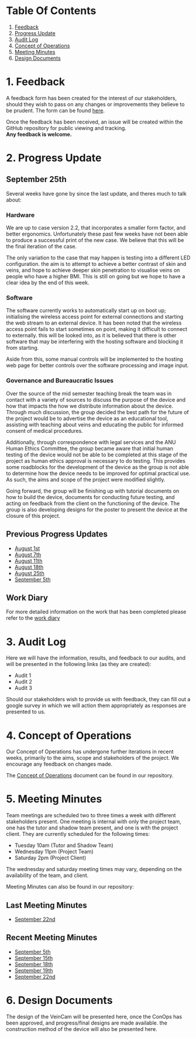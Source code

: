 # Table Of Contents
1. [Feedback](#1-feedback)
2. [Progress Update](#2-progress-update)
3. [Audit Log](#3-audit-log)
4. [Concept of Operations](#4-concept-of-operations)
5. [Meeting Minutes](#5-meeting-minutes)
6. [Design Documents](#6-design-documents)

# 1. Feedback
A feedback form has been created for the interest of our stakeholders, should they wish to pass on any changes or improvements they believe to be prudent. The form can be found [here](https://goo.gl/forms/8cw5eWdaOY5C1jBo1).

Once the feedback has been received, an issue will be created within the GitHub repository for public viewing and tracking.  
**Any feedback is welcome.**

# 2. Progress Update
## September 25th
Several weeks have gone by since the last update, and theres much to talk about:

### Hardware
We are up to case version 2.2, that incorporates a smaller form factor, and better ergonomics. Unfortunately these past few weeks have not been able to produce a successful print of the new case. We believe that this will be the final iteration of the case.

The only variation to the case that may happen is testing into a different LED configuration. the aim is to attempt to achieve a better contrast of skin and veins, and hope to achieve deeper skin penetration to visualise veins on people who have a higher BMI. This is still on going but we hope to have a clear idea by the end of this week.

### Software
The software currently works to automatically start up on boot up; initialising the wireless access point for external connections and starting the web stream to an external device. It has been noted that the wireless access point fails to start sometimes on point, making it difficult to connect to externally. this will be looked into, as it is believed that there is other software that may be interfering with the hosting software and blocking it from starting.

Aside from this, some manual controls will be implemented to the hosting web page for better controls over the software processing and image input.

### Governance and Bureaucratic Issues
Over the source of the mid semester teaching break the team was in contact with a variety of sources to discuss the purpose of the device and how that impacts the how we distribute information about the device. Through much discussion, the group decided the best path for the future of the project would be to advertise the device as an educational tool, assisting with teaching about veins and educating the public for informed consent of medical procedures. 

Additionally, through correspondence with legal services and the ANU Human Ethics Committee, the group became aware that initial human testing of the device would not be able to be completed at this stage of the project as human ethics approval is necessary to do testing. This provides some roadblocks for the development of the device as the group is not able to determine how the device needs to be improved for optimal practical use. As such, the aims and scope of the project were modified slightly. 

Going forward, the group will be finishing up with tutorial documents on how to build the device, documents for conducting future testing, and acting on feedback from the client on the functioning of the device. The group is also developing designs for the poster to present the device at the closure of this project. 


## Previous Progress Updates
* [August 1st](Progress-Updates/progress-update-2018-08-01.md)
* [August 7th](Progress-Updates/progress-update-2018-08-07.md)
* [August 11th](Progress-Updates/progress-update-2018-08-11.md)
* [August 18th](Progress-Updates/progress-update-2018-08-18.md)
* [August 25th](Progress-Updates/progress-update-2018-08-25.md)
* [September 5th](Progress-Updates/progress-update-2018-09-05.md)

## Work Diary
For more detailed information on the work that has been completed please refer to the [work diary](docs/Team-Work-Diary.md)

# 3. Audit Log
Here we will have the information, results, and feedback to our audits, and will be presented in the following links (as they are created):

* Audit 1
* Audit 2
* Audit 3

Should our stakeholders wish to provide us with feedback, they can fill out a google survey in which we will action them appropriately as responses are presented to us.

# 4. Concept of Operations
Our Concept of Operations has undergone further iterations in recent weeks, primarily to the aims, scope and stakeholders of the project. We encourage any feedback on changes made. 

The [Concept of Operations](docs/CONOPS.md) document can be found in our repository.

# 5. Meeting Minutes
Team meetings are scheduled two to three times a week with different stakeholders present. One meeting is internal with only the project team, one has the tutor and shadow team present, and one is with the project client. They are currently scheduled for the following times:
* Tuesday 10am (Tutor and Shadow Team)
* Wednesday 11pm (Project Team)
* Saturday 2pm (Project Client)

The wednesday and saturday meeting times may vary, depending on the availability of the team, and client.

Meeting Minutes can also be found in our repository:

## Last Meeting Minutes
* [September 22nd](Meeting-Minutes/Meeting-Minutes-2018-09-22.md)

## Recent Meeting Minutes
* [September 5th](Meeting-Minutes/Meeting-Minutes-2018-09-05.md)  
* [September 15th](Meeting-Minutes/Meeting-Minutes-2018-09-15.md)
* [September 18th](Meeting-Minutes/Meeting-Minutes-2018-09-18.md)
* [September 19th](Meeting-Minutes/Meeting-Minutes-2018-09-19.md)
* [September 22nd](Meeting-Minutes/Meeting-Minutes-2018-09-22.md)

# 6. Design Documents
The design of the VeinCam will be presented here, once the ConOps has been approved, and progress/final designs are made available. the construction method of the device will also be presented here.
